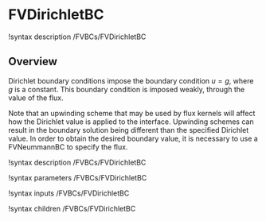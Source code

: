 # FVDirichletBC

!syntax description /FVBCs/FVDirichletBC

## Overview

Dirichlet boundary conditions impose the boundary condition $u=g$, where $g$ is a constant. This boundary condition is imposed weakly, through the value of the
flux.

Note that an upwinding scheme that may be used by flux kernels will affect how the Dirichlet value is applied to the interface. Upwinding schemes can result in the boundary solution being different than the specified Dirichlet value. In order to
obtain the desired boundary value, it is necessary to use a FVNeummannBC to specify
the flux.

!syntax description /FVBCs/FVDirichletBC

!syntax parameters /FVBCs/FVDirichletBC

!syntax inputs /FVBCs/FVDirichletBC

!syntax children /FVBCs/FVDirichletBC
